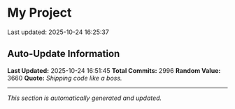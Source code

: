 # My Project


Last updated: 2025-10-24 16:25:37



























































































































































































































































































































































































































































































































































































































































































































































































































































































































































































































































































































































































































































































































































































































































































































































































































































































































































































































































































































































































































































































































































































































































































































































































































































































































































































































































































































































































































































































































































































































































































































































































































































































































































































































































































































## Auto-Update Information

**Last Updated:** 2025-10-24 16:51:45
**Total Commits:** 2996
**Random Value:** 3660
**Quote:** _Shipping code like a boss._

---
_This section is automatically generated and updated._